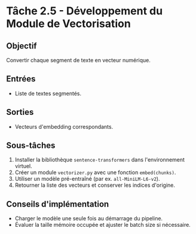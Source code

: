 # Tâche 2.5 - Développement du Module de Vectorisation

## Objectif
Convertir chaque segment de texte en vecteur numérique.

## Entrées
- Liste de textes segmentés.

## Sorties
- Vecteurs d'embedding correspondants.

## Sous-tâches
1. Installer la bibliothèque `sentence-transformers` dans l'environnement virtuel.
2. Créer un module `vectorizer.py` avec une fonction `embed(chunks)`.
3. Utiliser un modèle pré-entraîné (par ex. `all-MiniLM-L6-v2`).
4. Retourner la liste des vecteurs et conserver les indices d'origine.

## Conseils d'implémentation
- Charger le modèle une seule fois au démarrage du pipeline.
- Évaluer la taille mémoire occupée et ajuster le batch size si nécessaire.
